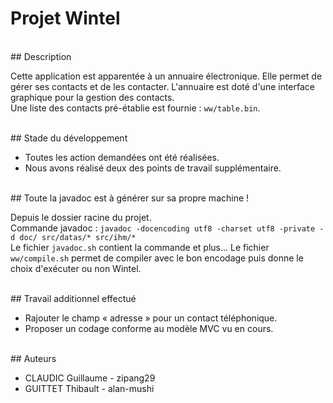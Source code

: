 # Projet Wintel

<br />
## Description

Cette application est apparentée à un annuaire électronique. Elle permet de gérer ses contacts et de les contacter.
L'annuaire est doté d'une interface graphique pour la gestion des contacts.<br />
Une liste des contacts pré-établie est fournie : `ww/table.bin`.

<br />
## Stade du développement

* Toutes les action demandées ont été réalisées.
* Nous avons réalisé deux des points de travail supplémentaire.

<br />
## Toute la javadoc est à générer sur sa propre machine !

Depuis le dossier racine du projet.<br />
Commande javadoc : `javadoc -docencoding utf8 -charset utf8 -private -d doc/ src/datas/* src/ihm/*`<br />
Le fichier `javadoc.sh` contient la commande et plus...
Le fichier `ww/compile.sh` permet de compiler avec le bon encodage puis donne le choix d'exécuter ou non Wintel.

<br />
## Travail additionnel effectué

* Rajouter le champ « adresse » pour un contact téléphonique.
* Proposer un codage conforme au modèle MVC vu en cours.

<br />
## Auteurs

* CLAUDIC Guillaume - zipang29
* GUITTET Thibault - alan-mushi
